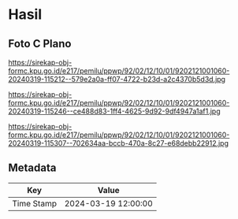 # Hasil

## Foto C Plano

https://sirekap-obj-formc.kpu.go.id/e217/pemilu/ppwp/92/02/12/10/01/9202121001060-20240319-115212--579e2a0a-ff07-4722-b23d-a2c4370b5d3d.jpg

https://sirekap-obj-formc.kpu.go.id/e217/pemilu/ppwp/92/02/12/10/01/9202121001060-20240319-115246--ce488d83-1ff4-4625-9d92-9df4947a1af1.jpg

https://sirekap-obj-formc.kpu.go.id/e217/pemilu/ppwp/92/02/12/10/01/9202121001060-20240319-115307--702634aa-bccb-470a-8c27-e68debb22912.jpg


## Metadata

| Key        | Value               |
| ---------- | ------------------- |
| Time Stamp | 2024-03-19 12:00:00 |



